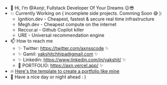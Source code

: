 - 👋 Hi, I’m @Axnjr, Fullstack Developer Of Your Dreams 😉😎
- 💥 Currently Working on ( incomplete side projects. Comming Soon 😅 ):
    -  Ignition.dev - Cheapest, fastest & secure real time infrastructure
    -  Megh.dev - Cheapest compute on the internet
    -  Reccur.ai - Github Copilot killer
    -  URE - Universal recommendation engine 
- 📫 How to reach me
    - ✨ Twitter: https://twitter.com/axnsscode ✨
    - ✨ Gamil: yakshitchhipa@gmail.com ✨
    - ✨ Linkedin: https://www.linkedin.com/in/yakshit/  ✨
    - 🚀 PORTFOLIO: https://axn.vercel.app/ ✨
- 🔥 [Here's the template to create a portfolio like mine](https://github.com/Axnjr/Portfolio-template)
- 🤙 Have a nice day or night ahead : ) 
